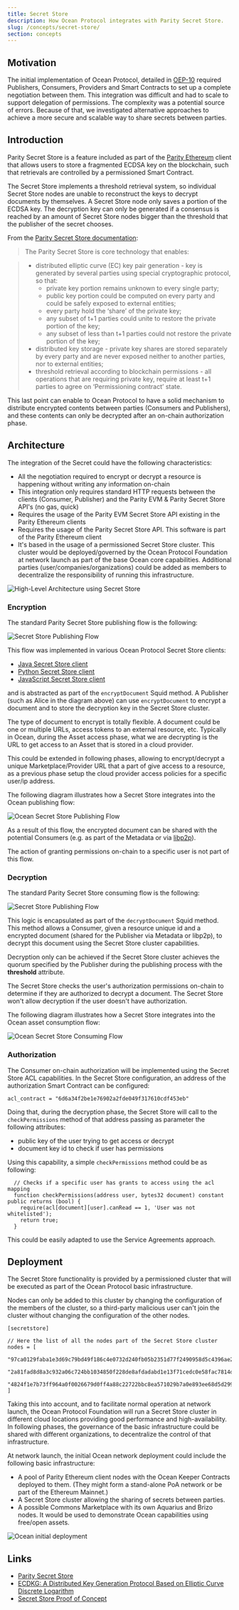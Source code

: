 ```yaml
---
title: Secret Store
description: How Ocean Protocol integrates with Parity Secret Store.
slug: /concepts/secret-store/
section: concepts
---
```


## Motivation

The initial implementation of Ocean Protocol, detailed in [OEP-10](https://github.com/oceanprotocol/OEPs/tree/master/10) required Publishers, Consumers, Providers and Smart Contracts to set up a complete negotiation between them.
This integration was difficult and had to scale to support delegation of permissions. The complexity was a potential source of errors.
Because of that, we investigated alternative approaches to achieve a more secure and scalable way to share secrets between parties.

## Introduction

Parity Secret Store is a feature included as part of the [Parity Ethereum](https://www.parity.io/ethereum/) client that allows users to store a fragmented ECDSA key on the blockchain, such that retrievals are controlled by a permissioned Smart Contract.

The Secret Store implements a threshold retrieval system, so individual Secret Store nodes are unable to reconstruct the keys to decrypt documents by themselves.
A Secret Store node only saves a portion of the ECDSA key. The decryption key can only be generated if a consensus is reached by an amount of Secret Store nodes bigger than the threshold that the publisher of the secret chooses.

From the [Parity Secret Store documentation](https://wiki.parity.io/Secret-Store):

> The Parity Secret Store is core technology that enables:

> - distributed elliptic curve (EC) key pair generation - key is generated by several parties using special cryptographic protocol, so that:
>   - private key portion remains unknown to every single party;
>   - public key portion could be computed on every party and could be safely exposed to external entities;
>   - every party hold the ‘share’ of the private key;
>   - any subset of t+1 parties could unite to restore the private portion of the key;
>   - any subset of less than t+1 parties could not restore the private portion of the key;
> - distributed key storage - private key shares are stored separately by every party and are never exposed neither to another parties, nor to external entities;
> - threshold retrieval according to blockchain permissions - all operations that are requiring private key, require at least t+1 parties to agree on ‘Permissioning contract’ state.

This last point can enable to Ocean Protocol to have a solid mechanism to distribute encrypted contents between parties (Consumers and Publishers),
and these contents can only be decrypted after an on-chain authorization phase.

## Architecture

The integration of the Secret could have the following characteristics:

- All the negotiation required to encrypt or decrypt a resource is happening without writing any information on-chain
- This integration only requires standard HTTP requests between the clients (Consumer, Publisher) and the Parity EVM & Parity Secret Store API's (no gas, quick)
- Requires the usage of the Parity EVM Secret Store API existing in the Parity Ethereum clients
- Requires the usage of the Parity Secret Store API. This software is part of the Parity Ethereum client
- It's based in the usage of a permissioned Secret Store cluster. This cluster would be deployed/governed by the Ocean Protocol Foundation at network launch as part of the base Ocean core capabilities. Additional parties (user/companies/organizations) could be added as members to decentralize the responsibility of running this infrastructure.

![High-Level Architecture using Secret Store](img/secret-store-high-level.png)

### Encryption

The standard Parity Secret Store publishing flow is the following:

![Secret Store Publishing Flow](img/ss-overview-2.jpg)

This flow was implemented in various Ocean Protocol Secret Store clients:

- [Java Secret Store client](https://github.com/oceanprotocol/secret-store-client-java)
- [Python Secret Store client](https://github.com/oceanprotocol/secret-store-client-py)
- [JavaScript Secret Store client](https://github.com/oceanprotocol/secret-store-client-js)

and is abstracted as part of the `encryptDocument` Squid method.
A Publisher (such as Alice in the diagram above) can use `encryptDocument` to encrypt a document and to store the decryption key in the Secret Store cluster.

The type of document to encrypt is totally flexible. A document could be one or multiple URLs, access tokens to an external resource, etc.
Typically in Ocean, during the Asset access phase, what we are decrypting is the URL to get access to an Asset that is stored in a cloud provider.

This could be extended in following phases, allowing to encrypt/decrypt a unique Marketplace/Provider URL that a part of give access to a resource, as a previous phase setup the cloud provider access policies for a specific user/ip address.

The following diagram illustrates how a Secret Store integrates into the Ocean publishing flow:

![Ocean Secret Store Publishing Flow](img/assets-registering.png)

As a result of this flow, the encrypted document can be shared with the potential Consumers (e.g. as part of the Metadata or via [libp2p](https://libp2p.io/)).

The action of granting permissions on-chain to a specific user is not part of this flow.

### Decryption

The standard Parity Secret Store consuming flow is the following:

![Secret Store Publishing Flow](img/ss-overview-3.jpg)

This logic is encapsulated as part of the `decryptDocument` Squid method. This method allows a Consumer, given a resource unique id and a encrypted document (shared for the Publisher via Metadata or libp2p), to decrypt this document using the Secret Store cluster capabilities.

Decryption only can be achieved if the Secret Store cluster achieves the quorum specified by the Publisher during the publishing process with the **threshold** attribute.

The Secret Store checks the user's authorization permissions on-chain to determine if they are authorized to decrypt a document. The Secret Store won't allow decryption if the user doesn't have authorization.

The following diagram illustrates how a Secret Store integrates into the Ocean asset consumption flow:

![Ocean Secret Store Consuming Flow](img/assets-consumption.png)

### Authorization

The Consumer on-chain authorization will be implemented using the Secret Store ACL capabilities.
In the Secret Store configuration, an address of the authorization Smart Contract can be configured:

```solidity
acl_contract = "6d6a34f2be1e76902a2fde049f317610cdf453eb"
```

Doing that, during the decryption phase, the Secret Store will call to the `checkPermissions` method of that address passing as parameter the following attributes:

* public key of the user trying to get access or decrypt
* document key id to check if user has permissions

Using this capability, a simple `checkPermissions` method could be as following:

```solidity
  // Checks if a specific user has grants to access using the acl mapping
  function checkPermissions(address user, bytes32 document) constant public returns (bool) {
    require(acl[document][user].canRead == 1, 'User was not whitelisted');
    return true;
  }
```

This could be easily adapted to use the Service Agreements approach.

## Deployment

The Secret Store functionality is provided by a permissioned cluster that will be executed as part of the Ocean Protocol basic infrastructure.

Nodes can only be added to this cluster by changing the configuration of the members of the cluster, so a third-party malicious user can't join the cluster without changing the configuration of the other nodes.

```text
[secretstore]

// Here the list of all the nodes part of the Secret Store cluster
nodes = [
  "97ca0129faba1e3d69c79bd49f186c4e0732d240fb05b2351d77f2490958d5c4396ae2f6f56f37177f3442896a590c8e73486d0cb956aa794d156cb69c88cf9d@127.0.0.1:8011",
  "2a81fad8d8a3c932a06c724bb1034850f228de8afdadabd1e13f71cedc0e58fac7814dc3f269630f2edef388906a7d7de6f6d1a2c448db03de19fa133f396db1@127.0.0.1:8012",
  "4824f1e7b73ff964a0f0026679d0ff4a88c22722bbc8ea571029b7a0e893ee68d5d299e86b70633ed5dd80c85ef7b8c11169a6a8fd4a4e914b4d10011a61b0b3@127.0.0.1:8013"
]
```

Taking this into account, and to facilitate normal operation at network launch, the Ocean Protocol Foundation will run a Secret Store cluster in different cloud locations providing good performance and high-availability.
In following phases, the governance of the basic infrastructure could be shared with different organizations, to decentralize the control of that infrastructure.

At network launch, the initial Ocean network deployment could include the following basic infrastructure:

- A pool of Parity Ethereum client nodes with the Ocean Keeper Contracts deployed to them. (They might form a stand-alone PoA network or be part of the Ethereum Mainnet.)
- A Secret Store cluster allowing the sharing of secrets between parties.
- A possible Commons Marketplace with its own Aquarius and Brizo nodes. It would be used to demonstrate Ocean capabilities using free/open assets.

![Ocean initial deployment](img/ocean-initial-deployment.png)

## Links

- [Parity Secret Store](https://wiki.parity.io/Secret-Store)
- [ECDKG: A Distributed Key Generation Protocol Based on Elliptic Curve Discrete Logarithm](http://citeseerx.ist.psu.edu/viewdoc/summary?doi=10.1.1.124.4128&rank=1)
- [Secret Store Proof of Concept](https://github.com/oceanprotocol/poc-secret-store)

<repo name="secret-store-client-js"></repo>
<repo name="secret-store-client-py"></repo>
<repo name="secret-store-client-java"></repo>
